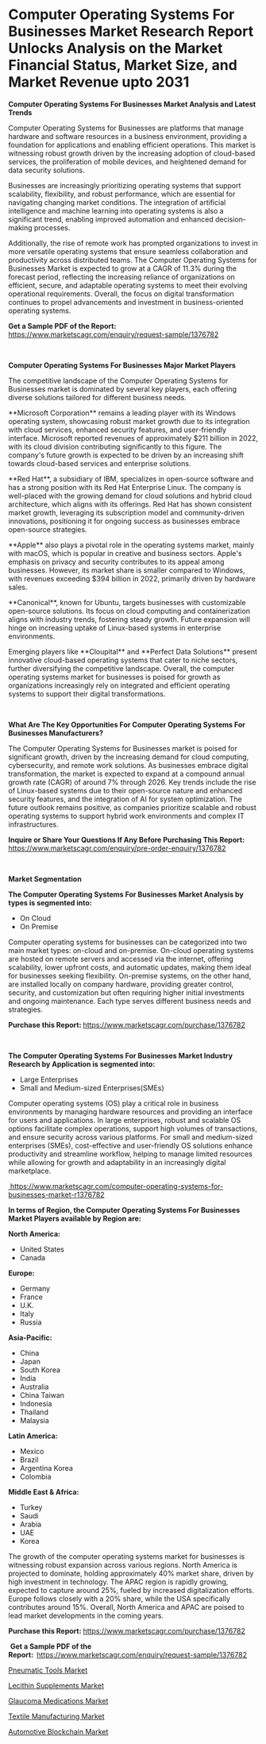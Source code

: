 <p><h1>Computer Operating Systems For Businesses Market Research Report Unlocks Analysis on the Market Financial Status, Market Size, and Market Revenue upto 2031</h1></p><p><strong>Computer Operating Systems For Businesses Market Analysis and Latest Trends</strong></p>
<p><p>Computer Operating Systems for Businesses are platforms that manage hardware and software resources in a business environment, providing a foundation for applications and enabling efficient operations. This market is witnessing robust growth driven by the increasing adoption of cloud-based services, the proliferation of mobile devices, and heightened demand for data security solutions. </p><p>Businesses are increasingly prioritizing operating systems that support scalability, flexibility, and robust performance, which are essential for navigating changing market conditions. The integration of artificial intelligence and machine learning into operating systems is also a significant trend, enabling improved automation and enhanced decision-making processes.</p><p>Additionally, the rise of remote work has prompted organizations to invest in more versatile operating systems that ensure seamless collaboration and productivity across distributed teams. The Computer Operating Systems for Businesses Market is expected to grow at a CAGR of 11.3% during the forecast period, reflecting the increasing reliance of organizations on efficient, secure, and adaptable operating systems to meet their evolving operational requirements. Overall, the focus on digital transformation continues to propel advancements and investment in business-oriented operating systems.</p></p>
<p><strong>Get a Sample PDF of the Report:&nbsp;</strong> <a href="https://www.marketscagr.com/enquiry/request-sample/1376782?utm_campaign=1284&utm_medium=2&utm_source=Github&utm_content=ia&utm_term=23102024&utm_id=computer-operating-systems-for-businesses">https://www.marketscagr.com/enquiry/request-sample/1376782</a></p>
<p>&nbsp;</p>
<p><strong>Computer Operating Systems For Businesses Major Market Players</strong></p>
<p><p>The competitive landscape of the Computer Operating Systems for Businesses market is dominated by several key players, each offering diverse solutions tailored for different business needs.</p><p>**Microsoft Corporation** remains a leading player with its Windows operating system, showcasing robust market growth due to its integration with cloud services, enhanced security features, and user-friendly interface. Microsoft reported revenues of approximately $211 billion in 2022, with its cloud division contributing significantly to this figure. The company's future growth is expected to be driven by an increasing shift towards cloud-based services and enterprise solutions.</p><p>**Red Hat**, a subsidiary of IBM, specializes in open-source software and has a strong position with its Red Hat Enterprise Linux. The company is well-placed with the growing demand for cloud solutions and hybrid cloud architecture, which aligns with its offerings. Red Hat has shown consistent market growth, leveraging its subscription model and community-driven innovations, positioning it for ongoing success as businesses embrace open-source strategies.</p><p>**Apple** also plays a pivotal role in the operating systems market, mainly with macOS, which is popular in creative and business sectors. Apple's emphasis on privacy and security contributes to its appeal among businesses. However, its market share is smaller compared to Windows, with revenues exceeding $394 billion in 2022, primarily driven by hardware sales.</p><p>**Canonical**, known for Ubuntu, targets businesses with customizable open-source solutions. Its focus on cloud computing and containerization aligns with industry trends, fostering steady growth. Future expansion will hinge on increasing uptake of Linux-based systems in enterprise environments.</p><p>Emerging players like **Cloupital** and **Perfect Data Solutions** present innovative cloud-based operating systems that cater to niche sectors, further diversifying the competitive landscape. Overall, the computer operating systems market for businesses is poised for growth as organizations increasingly rely on integrated and efficient operating systems to support their digital transformations.</p></p>
<p>&nbsp;</p>
<p><strong>What Are The Key Opportunities For Computer Operating Systems For Businesses Manufacturers?</strong></p>
<p><p>The Computer Operating Systems for Businesses market is poised for significant growth, driven by the increasing demand for cloud computing, cybersecurity, and remote work solutions. As businesses embrace digital transformation, the market is expected to expand at a compound annual growth rate (CAGR) of around 7% through 2026. Key trends include the rise of Linux-based systems due to their open-source nature and enhanced security features, and the integration of AI for system optimization. The future outlook remains positive, as companies prioritize scalable and robust operating systems to support hybrid work environments and complex IT infrastructures.</p></p>
<p><strong>Inquire or Share Your Questions If Any Before Purchasing This Report:</strong> <a href="https://www.marketscagr.com/enquiry/pre-order-enquiry/1376782?utm_campaign=1284&utm_medium=2&utm_source=Github&utm_content=ia&utm_term=23102024&utm_id=computer-operating-systems-for-businesses">https://www.marketscagr.com/enquiry/pre-order-enquiry/1376782</a></p>
<p>&nbsp;</p>
<p><strong>Market Segmentation</strong></p>
<p><strong>The Computer Operating Systems For Businesses Market Analysis by types is segmented into:</strong></p>
<p><ul><li>On Cloud</li><li>On Premise</li></ul></p>
<p><p>Computer operating systems for businesses can be categorized into two main market types: on-cloud and on-premise. On-cloud operating systems are hosted on remote servers and accessed via the internet, offering scalability, lower upfront costs, and automatic updates, making them ideal for businesses seeking flexibility. On-premise systems, on the other hand, are installed locally on company hardware, providing greater control, security, and customization but often requiring higher initial investments and ongoing maintenance. Each type serves different business needs and strategies.</p></p>
<p><strong>Purchase this Report:&nbsp;</strong><a href="https://www.marketscagr.com/purchase/1376782?utm_campaign=1284&utm_medium=2&utm_source=Github&utm_content=ia&utm_term=23102024&utm_id=computer-operating-systems-for-businesses">https://www.marketscagr.com/purchase/1376782</a></p>
<p>&nbsp;</p>
<p><strong>The Computer Operating Systems For Businesses Market Industry Research by Application is segmented into:</strong></p>
<p><ul><li>Large Enterprises</li><li>Small and Medium-sized Enterprises(SMEs)</li></ul></p>
<p><p>Computer operating systems (OS) play a critical role in business environments by managing hardware resources and providing an interface for users and applications. In large enterprises, robust and scalable OS options facilitate complex operations, support high volumes of transactions, and ensure security across various platforms. For small and medium-sized enterprises (SMEs), cost-effective and user-friendly OS solutions enhance productivity and streamline workflow, helping to manage limited resources while allowing for growth and adaptability in an increasingly digital marketplace.</p></p>
<p><a href="https://www.marketscagr.com/computer-operating-systems-for-businesses-market-r1376782?utm_campaign=1284&utm_medium=2&utm_source=Github&utm_content=ia&utm_term=23102024&utm_id=computer-operating-systems-for-businesses">&nbsp;https://www.marketscagr.com/computer-operating-systems-for-businesses-market-r1376782</a></p>
<p><strong>In terms of Region, the Computer Operating Systems For Businesses Market Players available by Region are:</strong></p>
<p>
    <p> <strong> North America: </strong>
        <ul>
            <li>United States</li>
            <li>Canada</li>
        </ul>
        </p> 
    <p> <strong> Europe: </strong>
        <ul>
            <li>Germany</li>
            <li>France</li>
            <li>U.K.</li>
            <li>Italy</li>
            <li>Russia</li>
        </ul>
        </p> 
    <p> <strong> Asia-Pacific: </strong>
        <ul>
            <li>China</li>
            <li>Japan</li>
            <li>South Korea</li>
            <li>India</li>
            <li>Australia</li>
            <li>China Taiwan</li>
            <li>Indonesia</li>
            <li>Thailand</li>
            <li>Malaysia</li>
        </ul>
        </p> 
    <p> <strong> Latin America: </strong>
        <ul>
            <li>Mexico</li>
            <li>Brazil</li>
            <li>Argentina Korea</li>
            <li>Colombia</li>
        </ul>
        </p> 
    <p> <strong> Middle East & Africa: </strong>
        <ul>
            <li>Turkey</li>
            <li>Saudi</li>
            <li>Arabia</li>
            <li>UAE</li>
            <li>Korea</li>
        </ul>
    </p>
    </p>
<p><p>The growth of the computer operating systems market for businesses is witnessing robust expansion across various regions. North America is projected to dominate, holding approximately 40% market share, driven by high investment in technology. The APAC region is rapidly growing, expected to capture around 25%, fueled by increased digitalization efforts. Europe follows closely with a 20% share, while the USA specifically contributes around 15%. Overall, North America and APAC are poised to lead market developments in the coming years.</p></p>
<p><strong>Purchase this Report: </strong><a href="https://www.marketscagr.com/purchase/1376782?utm_campaign=1284&utm_medium=2&utm_source=Github&utm_content=ia&utm_term=23102024&utm_id=computer-operating-systems-for-businesses">https://www.marketscagr.com/purchase/1376782</a></p>
<p>&nbsp;<strong>Get a Sample PDF of the Report:&nbsp;&nbsp;</strong><a href="https://www.marketscagr.com/enquiry/request-sample/1376782?utm_campaign=1284&utm_medium=2&utm_source=Github&utm_content=ia&utm_term=23102024&utm_id=computer-operating-systems-for-businesses">https://www.marketscagr.com/enquiry/request-sample/1376782</a></p>
<p><strong></strong></p>
<p><p><a href="https://issuu.com/reportprime-2/docs/pneumatic-tools-market-size-2030.pp_9fc66bc0adfe4d?utm_campaign=1284&utm_medium=2&utm_source=Github&utm_content=ia&utm_term=23102024&utm_id=computer-operating-systems-for-businesses">Pneumatic Tools Market</a></p><p><a href="https://www.linkedin.com/pulse/regulatory-landscape-its-influence-global-lecithin-supplements-srwoc?utm_campaign=1284&utm_medium=2&utm_source=Github&utm_content=ia&utm_term=23102024&utm_id=computer-operating-systems-for-businesses">Lecithin Supplements Market</a></p><p><a href="https://www.linkedin.com/pulse/decoding-glaucoma-medications-market-signals-growth-algorithms-pfa1c?utm_campaign=1284&utm_medium=2&utm_source=Github&utm_content=ia&utm_term=23102024&utm_id=computer-operating-systems-for-businesses">Glaucoma Medications Market</a></p><p><a href="https://www.linkedin.com/pulse/future-ready-strategic-insights-global-textile-manufacturing-a1die?utm_campaign=1284&utm_medium=2&utm_source=Github&utm_content=ia&utm_term=23102024&utm_id=computer-operating-systems-for-businesses">Textile Manufacturing Market</a></p><p><a href="https://www.linkedin.com/pulse/exploring-automotive-blockchain-market-strategic-insights-nr7ae?utm_campaign=1284&utm_medium=2&utm_source=Github&utm_content=ia&utm_term=23102024&utm_id=computer-operating-systems-for-businesses">Automotive Blockchain Market</a></p></p>